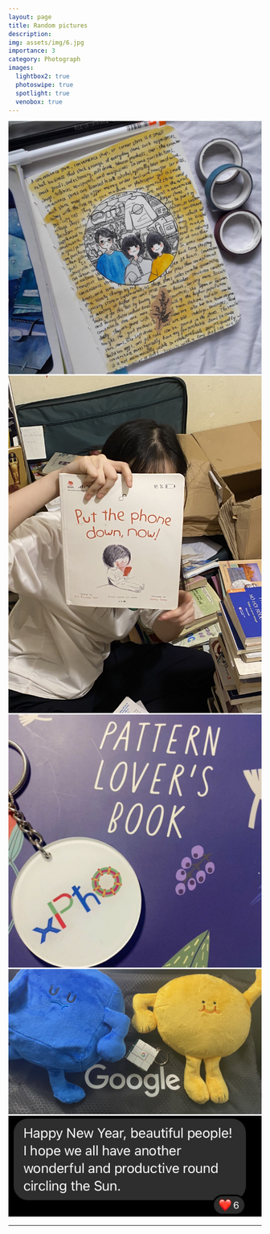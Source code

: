 ```yaml
---
layout: page
title: Random pictures
description:
img: assets/img/6.jpg
importance: 3
category: Photograph
images:
  lightbox2: true
  photoswipe: true
  spotlight: true
  venobox: true
---
```


<!-- ## [Spotlight JS](https://nextapps-de.github.io/spotlight/) -->

<!-- Group 1 -->
<div class="spotlight-group">
    <a class="spotlight" href="/images/miscellaneous/2018-CSC.jpg">
        <img src="/images/miscellaneous/2018-CSC.jpg" />
    </a>
    <a class="spotlight" href="/images/miscellaneous/2024-PTPD.jpg">
        <img src="/images/miscellaneous/2024-PTPD.jpg" />
    </a>
    <a class="spotlight" href="/images/miscellaneous/2024-xPhO-&-lab.jpg">
        <img src="/images/miscellaneous/2024-xPhO-&-lab.jpg" />
    </a>
</div>
<!-- Group 2 -->
<div class="spotlight-group">
    <a class="spotlight" href="/images/miscellaneous/2024-GNI.jpg">
        <img src="/images/miscellaneous/2024-GNI.jpg" />
    </a>
    <a class="spotlight" href="/images/miscellaneous/2025-DrX.jpg">
        <img src="/images/miscellaneous/2025-DrX.jpg" />
    </a>
</div>

---